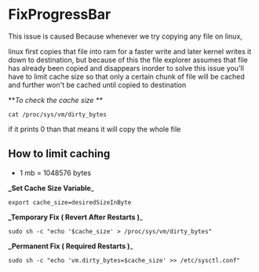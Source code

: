 # FixProgressBar

This issue is caused Because whenever we try copying any file on linux, 

linux first copies that file into ram for a faster write and later kernel
writes it down to destination, but because of this the file explorer assumes
that file has already been copied and disappears inorder to solve this issue
you'll have to limit cache size so that only a certain chunk of file will be
cached and further won't be cached until copied to destination

**_To check the cache size **_

    cat /proc/sys/vm/dirty_bytes

if it prints 0 than that means it will copy the whole file 

## How to limit caching

- 1 mb = 1048576 bytes

**_Set Cache Size Variable**_

    export cache_size=desiredSizeInByte

**_Temporary Fix ( Revert After Restarts )**_

    sudo sh -c "echo '$cache_size' > /proc/sys/vm/dirty_bytes"

**_Permanent Fix ( Required Restarts )**_

    sudo sh -c "echo 'vm.dirty_bytes=$cache_size' >> /etc/sysctl.conf"

